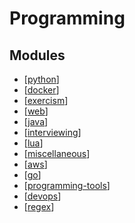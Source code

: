 Programming
===

Modules
---

- [[python]]
- [[docker]]
- [[exercism]]
- [[web]]
- [[java]]
- [[interviewing]]
- [[lua]]
- [[miscellaneous]]
- [[aws]]
- [[go]]
- [[programming-tools]]
- [[devops]]
- [[regex]]

[//begin]: # "Autogenerated link references for markdown compatibility"
[python]: python/python.md "Python"
[docker]: docker/docker.md "Docker"
[exercism]: exercism/exercism.md "Exercism"
[web]: web/web.md "Web"
[java]: java/java.md "Java"
[interviewing]: interviewing/interviewing.md "Interviewing"
[lua]: lua/lua.md "Lua"
[miscellaneous]: miscellaneous/miscellaneous.md "Miscellaneous"
[aws]: aws/aws.md "AWS"
[go]: go/go.md "Go"
[programming-tools]: ../tools/programming/programming-tools.md "Programming Tools"
[devops]: devops/devops.md "DevOps"
[regex]: regex/regex.md "Regex"
[//end]: # "Autogenerated link references"
